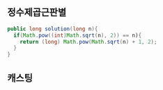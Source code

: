 ## 정수제곱근판별
```java
public long solution(long n){
  if(Math.pow((int)Math.sqrt(n), 2)) == n){
    return (long) Math.pow(Math.sqrt(n) + 1, 2);
  }
}
```

## 캐스팅
